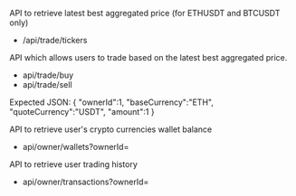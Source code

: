 API to retrieve latest best aggregated price (for ETHUSDT and BTCUSDT only)
- /api/trade/tickers

API which allows users to trade based on the latest best aggregated price.
- api/trade/buy
- api/trade/sell

Expected JSON:
  {
    "ownerId":1,
    "baseCurrency":"ETH",
    "quoteCurrency":"USDT",
    "amount":1
  }

API to retrieve user's crypto currencies wallet balance
- api/owner/wallets?ownerId=

API to retrieve user trading history
- api/owner/transactions?ownerId=
